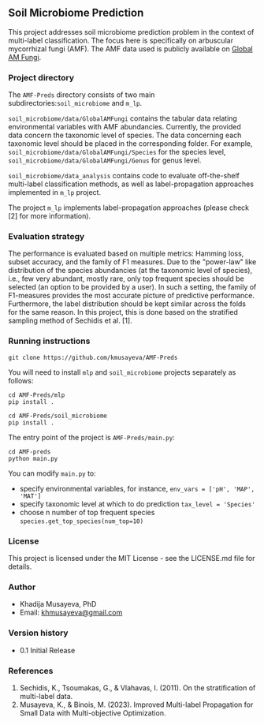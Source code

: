 ## Soil Microbiome Prediction

This project addresses soil microbiome prediction problem in the context of multi-label classification. The focus here is specifically on arbuscular mycorrhizal fungi (AMF).
The AMF data used is publicly available on [Global AM Fungi](https://globalamfungi.com/). 

### Project directory
The `AMF-Preds` directory consists of two main subdirectories:`soil_microbiome` and `m_lp`. 

`soil_microbiome/data/GlobalAMFungi` contains the tabular data relating environmental variables with AMF abundancies. 
Currently, the provided data concern the taxonomic level of species. The data concerning each taxonomic level should be 
placed in the corresponding folder. For example, `soil_microbiome/data/GlobalAMFungi/Species` for the species level, 
`soil_microbiome/data/GlobalAMFungi/Genus` for genus level.

`soil_microbiome/data_analysis` contains code to evaluate off-the-shelf multi-label classification methods, as well as label-propagation 
approaches implemented in `m_lp` project. 

The project `m_lp` implements label-propagation approaches (please check [2] for more information).


### Evaluation strategy
The performance is evaluated based on multiple metrics: Hamming loss, subset accuracy, and the family of F1 measures.
Due to the "power-law" like distribution of the species abundancies (at the taxonomic level of species), i.e., few very abundant, 
mostly rare, only top frequent species should be selected (an option to be provided by a user). In such a setting, 
the family of F1-measures provides the most accurate picture of predictive performance. 
Furthermore, the label distribution should be kept similar across the folds for the same reason. 
In this project, this is done based on the stratified sampling method of Sechidis et al. [1].


### Running instructions
```
git clone https://github.com/kmusayeva/AMF-Preds
```
You will need to install `mlp` and `soil_microbiome` projects separately as follows:
```
cd AMF-Preds/mlp
pip install .
```

```
cd AMF-Preds/soil_microbiome
pip install .
```

The entry point of the project is `AMF-Preds/main.py`:

```commandline
cd AMF-preds
python main.py
```

You can modify `main.py` to:
* specify environmental variables, for instance, ```env_vars = ['pH', 'MAP', 'MAT']```
* specify taxonomic level at which to do prediction ```tax_level = 'Species'```
* choose n number of top frequent species ```species.get_top_species(num_top=10)```


### License
This project is licensed under the MIT License - see the LICENSE.md file for details.


### Author
* Khadija Musayeva, PhD 
* Email: [khmusayeva@gmail.com](khmusayeva@gmail.com)

### Version history
* 0.1 Initial Release 


### References
1. Sechidis, K., Tsoumakas, G., & Vlahavas, I. (2011). On the stratification of multi-label data. 
2. Musayeva, K., & Binois, M. (2023). Improved Multi-label Propagation for Small Data with Multi-objective Optimization. 
